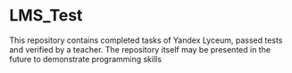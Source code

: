 # LMS_Test
This repository contains completed tasks of Yandex Lyceum, passed tests and verified by a teacher. The repository itself may be presented in the future to demonstrate programming skills
